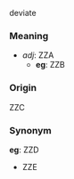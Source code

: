 deviate
### Meaning
+ _adj_: ZZA
	+ __eg__: ZZB

### Origin

ZZC

### Synonym

__eg__: ZZD

+ ZZE


